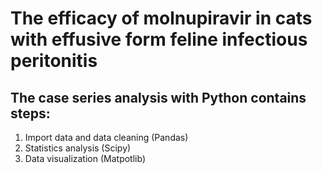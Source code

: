 # The efficacy of molnupiravir in cats with effusive form feline infectious peritonitis
## The case series analysis with Python contains steps: 
1. Import data and data cleaning (Pandas)
2. Statistics analysis (Scipy)
3. Data visualization (Matpotlib) 

